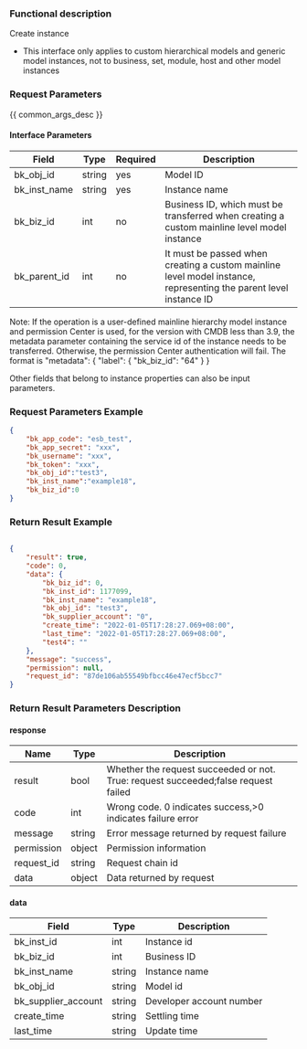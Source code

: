 ### Functional description

Create instance

- This interface only applies to custom hierarchical models and generic model instances, not to business, set, module, host and other model instances

### Request Parameters

{{ common_args_desc }}

#### Interface Parameters

| Field                       | Type      | Required   | Description                                      |
|----------------------------|------------|--------|--------------------------------------------|
| bk_obj_id                  |  string     | yes     | Model ID                 |
| bk_inst_name | string     | yes     | Instance name|
| bk_biz_id                  |  int        | no     | Business ID, which must be transferred when creating a custom mainline level model instance|
| bk_parent_id                  |  int        | no     | It must be passed when creating a custom mainline level model instance, representing the parent level instance ID|

 Note: If the operation is a user-defined mainline hierarchy model instance and permission Center is used, for the version with CMDB less than 3.9, the metadata parameter containing the service id of the instance needs to be transferred. Otherwise, the permission Center authentication will fail. The format is
"metadata": {
    "label": {
        "bk_biz_id": "64"
    }
}

Other fields that belong to instance properties can also be input parameters.


### Request Parameters Example

```json
{
    "bk_app_code": "esb_test",
    "bk_app_secret": "xxx",
    "bk_username": "xxx",
    "bk_token": "xxx",
    "bk_obj_id":"test3",
    "bk_inst_name":"example18",
    "bk_biz_id":0
}
```

### Return Result Example

```json

{
    "result": true,
    "code": 0,
    "data": {
        "bk_biz_id": 0,
        "bk_inst_id": 1177099,
        "bk_inst_name": "example18",
        "bk_obj_id": "test3",
        "bk_supplier_account": "0",
        "create_time": "2022-01-05T17:28:27.069+08:00",
        "last_time": "2022-01-05T17:28:27.069+08:00",
        "test4": ""
    },
    "message": "success",
    "permission": null,
    "request_id": "87de106ab55549bfbcc46e47ecf5bcc7"
}
```

### Return Result Parameters Description
#### response

| Name    | Type   | Description                                    |
| ------- | ------ | ------------------------------------- |
| result  | bool   | Whether the request succeeded or not. True: request succeeded;false request failed|
| code    |  int    | Wrong code. 0 indicates success,>0 indicates failure error    |
| message | string |Error message returned by request failure                    |
| permission    |  object |Permission information    |
| request_id    |  string |Request chain id    |
| data    |  object |Data returned by request                           |

#### data

| Field       | Type      | Description     |
|----------- |-----------|----------|
| bk_inst_id | int       | Instance id   |
| bk_biz_id |     int   | Business ID |
| bk_inst_name |   string     | Instance name   |
| bk_obj_id |      string  |   Model id|
| bk_supplier_account|  string       | Developer account number                                                 |
| create_time         |  string |Settling time     |
| last_time           |  string |Update time     |

